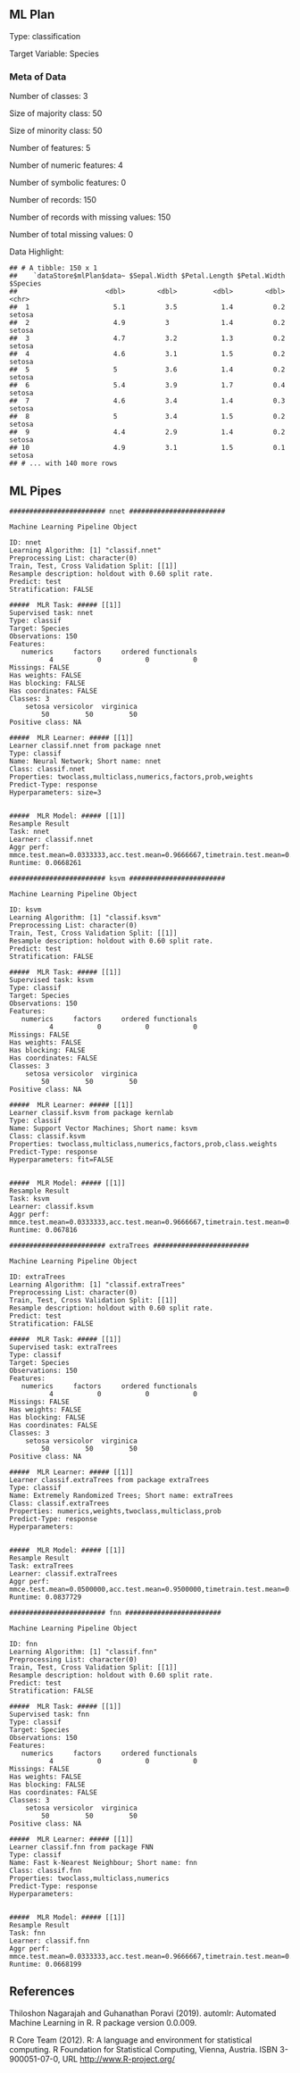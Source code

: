 ML Plan
-------

Type: classification

Target Variable: Species

### Meta of Data

Number of classes: 3

Size of majority class: 50

Size of minority class: 50

Number of features: 5

Number of numeric features: 4

Number of symbolic features: 0

Number of records: 150

Number of records with missing values: 150

Number of total missing values: 0

Data Highlight:

    ## # A tibble: 150 x 1
    ##    `dataStore$mlPlan$data~ $Sepal.Width $Petal.Length $Petal.Width $Species
    ##                      <dbl>        <dbl>         <dbl>        <dbl> <chr>   
    ##  1                     5.1          3.5           1.4          0.2 setosa  
    ##  2                     4.9          3             1.4          0.2 setosa  
    ##  3                     4.7          3.2           1.3          0.2 setosa  
    ##  4                     4.6          3.1           1.5          0.2 setosa  
    ##  5                     5            3.6           1.4          0.2 setosa  
    ##  6                     5.4          3.9           1.7          0.4 setosa  
    ##  7                     4.6          3.4           1.4          0.3 setosa  
    ##  8                     5            3.4           1.5          0.2 setosa  
    ##  9                     4.4          2.9           1.4          0.2 setosa  
    ## 10                     4.9          3.1           1.5          0.1 setosa  
    ## # ... with 140 more rows

ML Pipes
--------

    ######################## nnet ########################  

    Machine Learning Pipeline Object

    ID: nnet
    Learning Algorithm: [1] "classif.nnet"
    Preprocessing List: character(0)
    Train, Test, Cross Validation Split: [[1]]
    Resample description: holdout with 0.60 split rate.
    Predict: test
    Stratification: FALSE

    #####  MLR Task: ##### [[1]]
    Supervised task: nnet
    Type: classif
    Target: Species
    Observations: 150
    Features:
       numerics     factors     ordered functionals 
              4           0           0           0 
    Missings: FALSE
    Has weights: FALSE
    Has blocking: FALSE
    Has coordinates: FALSE
    Classes: 3
        setosa versicolor  virginica 
            50         50         50 
    Positive class: NA

    #####  MLR Learner: ##### [[1]]
    Learner classif.nnet from package nnet
    Type: classif
    Name: Neural Network; Short name: nnet
    Class: classif.nnet
    Properties: twoclass,multiclass,numerics,factors,prob,weights
    Predict-Type: response
    Hyperparameters: size=3


    #####  MLR Model: ##### [[1]]
    Resample Result
    Task: nnet
    Learner: classif.nnet
    Aggr perf: mmce.test.mean=0.0333333,acc.test.mean=0.9666667,timetrain.test.mean=0.0300000
    Runtime: 0.0668261

    ######################## ksvm ########################  

    Machine Learning Pipeline Object

    ID: ksvm
    Learning Algorithm: [1] "classif.ksvm"
    Preprocessing List: character(0)
    Train, Test, Cross Validation Split: [[1]]
    Resample description: holdout with 0.60 split rate.
    Predict: test
    Stratification: FALSE

    #####  MLR Task: ##### [[1]]
    Supervised task: ksvm
    Type: classif
    Target: Species
    Observations: 150
    Features:
       numerics     factors     ordered functionals 
              4           0           0           0 
    Missings: FALSE
    Has weights: FALSE
    Has blocking: FALSE
    Has coordinates: FALSE
    Classes: 3
        setosa versicolor  virginica 
            50         50         50 
    Positive class: NA

    #####  MLR Learner: ##### [[1]]
    Learner classif.ksvm from package kernlab
    Type: classif
    Name: Support Vector Machines; Short name: ksvm
    Class: classif.ksvm
    Properties: twoclass,multiclass,numerics,factors,prob,class.weights
    Predict-Type: response
    Hyperparameters: fit=FALSE


    #####  MLR Model: ##### [[1]]
    Resample Result
    Task: ksvm
    Learner: classif.ksvm
    Aggr perf: mmce.test.mean=0.0333333,acc.test.mean=0.9666667,timetrain.test.mean=0.0100000
    Runtime: 0.067816

    ######################## extraTrees ########################  

    Machine Learning Pipeline Object

    ID: extraTrees
    Learning Algorithm: [1] "classif.extraTrees"
    Preprocessing List: character(0)
    Train, Test, Cross Validation Split: [[1]]
    Resample description: holdout with 0.60 split rate.
    Predict: test
    Stratification: FALSE

    #####  MLR Task: ##### [[1]]
    Supervised task: extraTrees
    Type: classif
    Target: Species
    Observations: 150
    Features:
       numerics     factors     ordered functionals 
              4           0           0           0 
    Missings: FALSE
    Has weights: FALSE
    Has blocking: FALSE
    Has coordinates: FALSE
    Classes: 3
        setosa versicolor  virginica 
            50         50         50 
    Positive class: NA

    #####  MLR Learner: ##### [[1]]
    Learner classif.extraTrees from package extraTrees
    Type: classif
    Name: Extremely Randomized Trees; Short name: extraTrees
    Class: classif.extraTrees
    Properties: numerics,weights,twoclass,multiclass,prob
    Predict-Type: response
    Hyperparameters: 


    #####  MLR Model: ##### [[1]]
    Resample Result
    Task: extraTrees
    Learner: classif.extraTrees
    Aggr perf: mmce.test.mean=0.0500000,acc.test.mean=0.9500000,timetrain.test.mean=0.0300000
    Runtime: 0.0837729

    ######################## fnn ########################  

    Machine Learning Pipeline Object

    ID: fnn
    Learning Algorithm: [1] "classif.fnn"
    Preprocessing List: character(0)
    Train, Test, Cross Validation Split: [[1]]
    Resample description: holdout with 0.60 split rate.
    Predict: test
    Stratification: FALSE

    #####  MLR Task: ##### [[1]]
    Supervised task: fnn
    Type: classif
    Target: Species
    Observations: 150
    Features:
       numerics     factors     ordered functionals 
              4           0           0           0 
    Missings: FALSE
    Has weights: FALSE
    Has blocking: FALSE
    Has coordinates: FALSE
    Classes: 3
        setosa versicolor  virginica 
            50         50         50 
    Positive class: NA

    #####  MLR Learner: ##### [[1]]
    Learner classif.fnn from package FNN
    Type: classif
    Name: Fast k-Nearest Neighbour; Short name: fnn
    Class: classif.fnn
    Properties: twoclass,multiclass,numerics
    Predict-Type: response
    Hyperparameters: 


    #####  MLR Model: ##### [[1]]
    Resample Result
    Task: fnn
    Learner: classif.fnn
    Aggr perf: mmce.test.mean=0.0333333,acc.test.mean=0.9666667,timetrain.test.mean=0.0000000
    Runtime: 0.0668199

References
----------

Thiloshon Nagarajah and Guhanathan Poravi (2019). automlr: Automated
Machine Learning in R. R package version 0.0.009.

R Core Team (2012). R: A language and environment for statistical
computing. R Foundation for Statistical Computing, Vienna, Austria. ISBN
3-900051-07-0, URL <http://www.R-project.org/>
